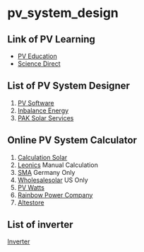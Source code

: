 # pv_system_design

## Link of PV Learning
- [PV Education](https://www.pveducation.org/pvcdrom/introduction/introduction)
- [Science Direct](https://www.sciencedirect.com/topics/earth-and-planetary-sciences/insolation)

## List of PV System Designer
1. [PV Software](https://photovoltaic-software.com/pv-softwares-calculators/online-free-photovoltaic-software)
2. [Inbalance Energy](http://www.inbalance-energy.co.uk/articles/free_solar_pv_calculators_tools_software.html)
3. [PAK Solar Services](http://www.paksolarservices.com/free-solar-pv-calculators-design-tools-and-software.html)

## Online PV System Calculator
1. [Calculation Solar](http://www.calculationsolar.com/calculate.php)
2. [Leonics](http://www.leonics.com/support/article2_12j/articles2_12j_en.php) Manual Calculation
3. [SMA](https://www.sma.de/en/home-systems/solar-calculator.html) Germany Only
4. [Wholesalesolar](https://www.wholesalesolar.com/solar-information/offgrid-calculator) US Only
5. [PV Watts](https://pvwatts.nrel.gov/)
6. [Rainbow Power Company](https://www.rpc.com.au/information/faq/system-design/solar-power-calculator.html)
7. [Altestore](https://www.altestore.com/store/calculators/off_grid_calculator/)

## List of inverter
[Inverter](https://www.inverter.com/)
